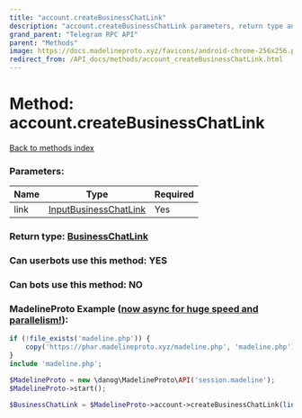 ```yaml
---
title: "account.createBusinessChatLink"
description: "account.createBusinessChatLink parameters, return type and example"
grand_parent: "Telegram RPC API"
parent: "Methods"
image: https://docs.madelineproto.xyz/favicons/android-chrome-256x256.png
redirect_from: /API_docs/methods/account_createBusinessChatLink.html
---
```

# Method: account.createBusinessChatLink
[Back to methods index](index.html)



### Parameters:

| Name     |    Type       | Required |
|----------|---------------|----------|
|link|[InputBusinessChatLink](/API_docs/types/InputBusinessChatLink.html) | Yes|


### Return type: [BusinessChatLink](/API_docs/types/BusinessChatLink.html)

### Can userbots use this method: **YES**

### Can bots use this method: **NO**


### MadelineProto Example ([now async for huge speed and parallelism!](https://docs.madelineproto.xyz/docs/ASYNC.html)):


```php
if (!file_exists('madeline.php')) {
    copy('https://phar.madelineproto.xyz/madeline.php', 'madeline.php');
}
include 'madeline.php';

$MadelineProto = new \danog\MadelineProto\API('session.madeline');
$MadelineProto->start();

$BusinessChatLink = $MadelineProto->account->createBusinessChatLink(link: $InputBusinessChatLink, );
```


